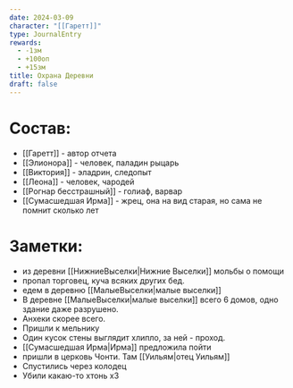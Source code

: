 ```yaml
---
date: 2024-03-09
character: "[[Гаретт]]"
type: JournalEntry
rewards:
  - -1зм
  - +100оп
  - +15зм
title: Охрана Деревни
draft: false
---
```

# Состав:
- [[Гаретт]] - автор отчета
- [[Элионора]] - человек, паладин рыцарь
- [[Виктория]] - эладрин, следопыт
- [[Леона]] - человек, чародей
- [[Рогнар бесстрашный]] - голиаф, варвар
- [[Сумасшедшая Ирма]] - жрец, она на вид старая, но сама не помнит сколько лет

# Заметки:
- из деревни [[НижниеВыселки|Нижние Выселки]] мольбы о помощи
- пропал торговец, куча всяких других бед.
- едем в деревню [[МалыеВыселки|малые выселки]]
- В деревне [[МалыеВыселки|малые выселки]] всего 6 домов, одно здание даже разрушено.
- Анхеки скорее всего.
- Пришли к мельнику
- Один кусок стены выглядит хлипло, за ней - проход.
- [[Сумасшедшая Ирма|Ирма]] предложила пойти
- пришли в церковь Чонти. Там  [[Уильям|отец Уильям]]
- Спустились через колодец
- Убили какаю-то хтонь х3